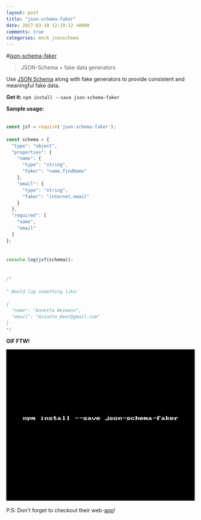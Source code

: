 ```yaml
---
layout: post
title: "json-schema-faker"
date: 2017-03-10 12:19:12 +0000
comments: true
categories: mock jsonschema 
---
```


#[json-schema-faker]()
> JSON-Schema + fake data generators

Use [JSON Schema](http://json-schema.org/) along with fake generators to provide consistent and meaningful fake data.


__Get it:__ `npm install --save json-schema-faker`

__Sample usage:__


```js

const jsf = require('json-schema-faker');

const schema = {
  "type": "object",
  "properties": {
    "name": {
      "type": "string",
      "faker": "name.findName"
    },
    "email": {
      "type": "string",
      "faker": "internet.email"
    }
  },
  "required": [
    "name",
    "email"
  ]
};


console.log(jsf(schema));


/*

^ Would log something like:

{
  "name": "Annetta Weimann",
  "email": "Assunta_Beer@gmail.com"
}
*/
```

__GIF FTW!__

![json-schema-faker](/images/json-schema-faker/json-schema-faker.gif)


P.S: Don't forget to checkout their web-[app](http://json-schema-faker.js.org/)!
